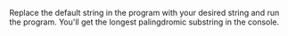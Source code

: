 Replace the default string in the program with your desired string and run the program.
You'll get the longest palingdromic substring in the console.

